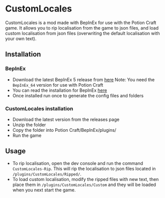# CustomLocales

CustomLocales is a mod made with BepInEx for use with the Potion Craft game. It allows you to rip localisation from the game to json files, and load custom localisation from json files (overwriting the default localisation with your own text).

## Installation

### BepInEx

- Download the latest BepInEx 5 release from [here](http:/https://github.com/BepInEx/BepInEx/releases/ "here") Note: You need the `BepInEx_64` version for use with Potion Craft
- You can read the installation for BepInEx [here](http:/https://docs.bepinex.dev/articles/user_guide/installation/index.html/ "here")
- Once installed run once to generate the config files and folders

### CustomLocales installation

- Download the latest version from the releases page
- Unzip the folder
- Copy the folder into Potion Craft/BepInEx/plugins/
- Run the game

## Usage
- To rip localisation, open the dev console and run the command `CustomLocales-Rip`. This will rip the localisation to json files located in `/plugins/CustomLocales/Ripped/`.
- To load custom localisation, modify the ripped files with new text, then place them in `/plugins/CustomLocales/Custom` and they will be loaded when you next start the game.
